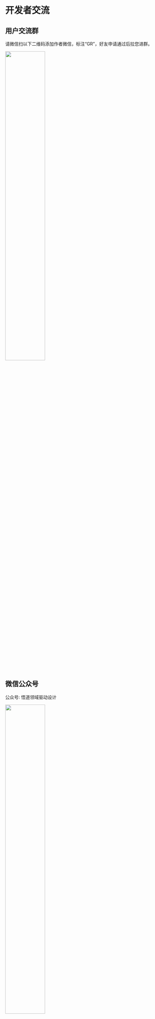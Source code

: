 # 开发者交流

## 用户交流群

请微信扫以下二维码添加作者微信，标注“GR”，好友申请通过后拉您进群。

<div><img src="/qr.jpg" style="width: 50%"/></div>

## 微信公众号

公众号: 悟道领域驱动设计

<div><img src="/gzh.jpg" style="width: 50%"/></div>


